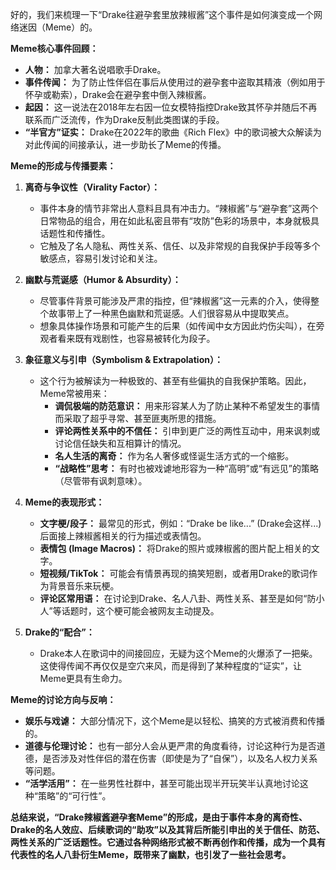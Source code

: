 好的，我们来梳理一下“Drake往避孕套里放辣椒酱”这个事件是如何演变成一个网络迷因（Meme）的。

**Meme核心事件回顾：**

-   **人物：** 加拿大著名说唱歌手Drake。
-   **事件传闻：** 为了防止性伴侣在事后从使用过的避孕套中盗取其精液（例如用于怀孕或勒索），Drake会在避孕套中倒入辣椒酱。
-   **起因：** 这一说法在2018年左右因一位女模特指控Drake致其怀孕并随后不再联系而广泛流传，作为Drake反制此类图谋的手段。
-   **“半官方”证实：** Drake在2022年的歌曲《Rich Flex》中的歌词被大众解读为对此传闻的间接承认，进一步助长了Meme的传播。

**Meme的形成与传播要素：**

1.  **离奇与争议性（Virality Factor）：**
    
    -   事件本身的情节非常出人意料且具有冲击力。“辣椒酱”与“避孕套”这两个日常物品的组合，用在如此私密且带有“攻防”色彩的场景中，本身就极具话题性和传播性。
    -   它触及了名人隐私、两性关系、信任、以及非常规的自我保护手段等多个敏感点，容易引发讨论和关注。
2.  **幽默与荒诞感（Humor & Absurdity）：**
    
    -   尽管事件背景可能涉及严肃的指控，但“辣椒酱”这一元素的介入，使得整个故事带上了一种黑色幽默和荒诞感。人们很容易从中提取笑点。
    -   想象具体操作场景和可能产生的后果（如传闻中女方因此灼伤尖叫），在旁观者看来既有戏剧性，也容易被转化为段子。
3.  **象征意义与引申（Symbolism & Extrapolation）：**
    
    -   这个行为被解读为一种极致的、甚至有些偏执的自我保护策略。因此，Meme常被用来：
        -   **调侃极端的防范意识：** 用来形容某人为了防止某种不希望发生的事情而采取了超乎寻常、甚至匪夷所思的措施。
        -   **评论两性关系中的不信任：** 引申到更广泛的两性互动中，用来讽刺或讨论信任缺失和互相算计的情况。
        -   **名人生活的离奇：** 作为名人奢侈或怪诞生活方式的一个缩影。
        -   **“战略性”思考：** 有时也被戏谑地形容为一种“高明”或“有远见”的策略（尽管带有讽刺意味）。
4.  **Meme的表现形式：**
    
    -   **文字梗/段子：** 最常见的形式，例如：“Drake be like...” (Drake会这样...) 后面接上辣椒酱相关的行为描述或表情包。
    -   **表情包 (Image Macros)：** 将Drake的照片或辣椒酱的图片配上相关的文字。
    -   **短视频/TikTok：** 可能会有情景再现的搞笑短剧，或者用Drake的歌词作为背景音乐来玩梗。
    -   **评论区常用语：** 在讨论到Drake、名人八卦、两性关系、甚至是如何“防小人”等话题时，这个梗可能会被网友主动提及。
5.  **Drake的“配合”：**
    
    -   Drake本人在歌词中的间接回应，无疑为这个Meme的火爆添了一把柴。这使得传闻不再仅仅是空穴来风，而是得到了某种程度的“证实”，让Meme更具有生命力。

**Meme的讨论方向与反响：**

-   **娱乐与戏谑：** 大部分情况下，这个Meme是以轻松、搞笑的方式被消费和传播的。
-   **道德与伦理讨论：** 也有一部分人会从更严肃的角度看待，讨论这种行为是否道德，是否涉及对性伴侣的潜在伤害（即使是为了“自保”），以及名人权力关系等问题。
-   **“活学活用”：** 在一些男性社群中，甚至可能出现半开玩笑半认真地讨论这种“策略”的“可行性”。

**总结来说，“Drake辣椒酱避孕套Meme”的形成，是由于事件本身的离奇性、Drake的名人效应、后续歌词的“助攻”以及其背后所能引申出的关于信任、防范、两性关系的广泛话题性。它通过各种网络形式被不断再创作和传播，成为一个具有代表性的名人八卦衍生Meme，既带来了幽默，也引发了一些社会思考。**